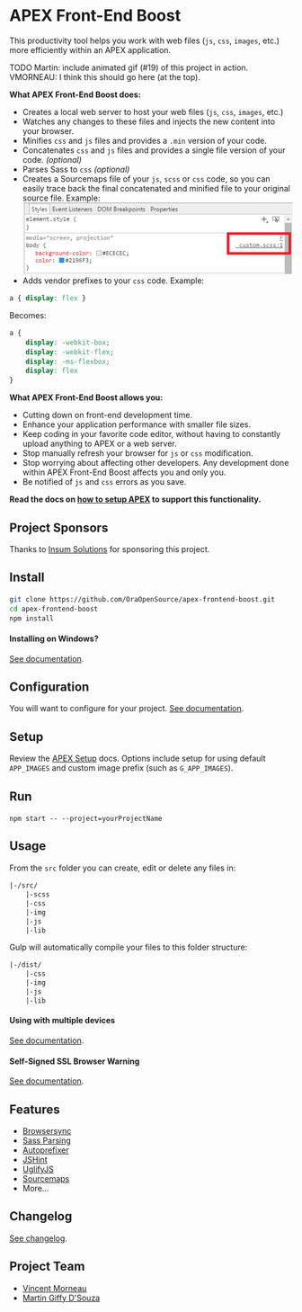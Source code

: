 # APEX Front-End Boost
This productivity tool helps you work with web files (`js`, `css`, `images`, etc.) more efficiently within an APEX application.

TODO Martin: include animated gif (#19) of this project in action. VMORNEAU: I think this should go here (at the top).

**What APEX Front-End Boost does:**
- Creates a local web server to host your web files (`js`, `css`, `images`, etc.)
- Watches any changes to these files and injects the new content into your browser.
- Minifies `css` and `js` files and provides a `.min` version of your code.
- Concatenates `css` and `js` files and provides a single file version of your code. *(optional)*
- Parses Sass to `css` *(optional)*
- Creates a Sourcemaps file of your `js`, `scss` or `css` code, so you can easily trace back the final concatenated and minified file to your original source file. Example:
![](docs/sourcemaps.png)
- Adds vendor prefixes to your `css` code. Example:  
```css
a { display: flex }
```
Becomes:  
```css
a {
    display: -webkit-box;
    display: -webkit-flex;
    display: -ms-flexbox;
    display: flex
}
```

**What APEX Front-End Boost allows you:**
- Cutting down on front-end development time.
- Enhance your application performance with smaller file sizes.
- Keep coding in your favorite code editor, without having to constantly upload anything to APEX or a web server.
- Stop manually refresh your browser for `js` or `css` modification.
- Stop worrying about affecting other developers. Any development done within APEX Front-End Boost affects you and only you.
- Be notified of `js` and `css` errors as you save.

**Read the docs on [how to setup APEX](/docs/apex-setup.md) to support this functionality.**

## Project Sponsors
Thanks to [Insum Solutions](http://insum.ca/) for sponsoring this project.

## Install
```bash
git clone https://github.com/OraOpenSource/apex-frontend-boost.git
cd apex-frontend-boost
npm install
```

#### Installing on Windows?
[See documentation](/docs/windows.md).

## Configuration
You will want to configure for your project. [See documentation](/docs/config.json.md).

## Setup

Review the [APEX Setup](/docs/apex-setup.md) docs. Options include setup for using default `APP_IMAGES` and custom image prefix (such as `G_APP_IMAGES`).


## Run
`npm start -- --project=yourProjectName`

## Usage
From the `src` folder you can create, edit or delete any files in:
```
|-/src/
	|-scss
    |-css
    |-img
    |-js
    |-lib
```

Gulp will automatically compile your files to this folder structure:
```
|-/dist/
    |-css
    |-img
    |-js
    |-lib
```

#### Using with multiple devices
[See documentation](/docs/multiple-devices.md).

#### Self-Signed SSL Browser Warning
[See documentation](/docs/ssl-warning.md).

## Features
- [Browsersync](http://www.browsersync.io/)
- [Sass Parsing](http://sass-lang.com/)
- [Autoprefixer](https://github.com/postcss/autoprefixer)
- [JSHint](http://jshint.com/)
- [UglifyJS](https://github.com/terinjokes/gulp-uglify)
- [Sourcemaps](https://www.npmjs.com/package/gulp-sourcemaps)
- More...

## Changelog
[See changelog](changelog.md).

## Project Team
- [Vincent Morneau](https://github.com/vincentmorneau)
- [Martin Giffy D'Souza](https://github.com/martindsouza)
